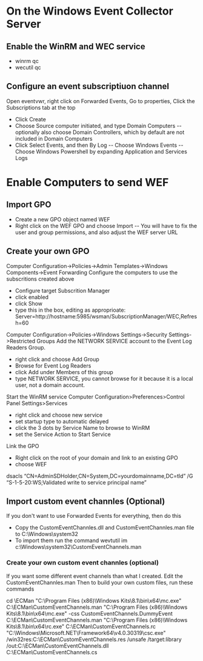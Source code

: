 # On the Windows Event Collector Server
## Enable the WinRM and WEC service
- winrm qc
- wecutil qc

## Configure an event subscriptiuon channel
Open eventvwr, right click on Forwarded Events, Go to properties, Click the Subscriptions tab at the top
- Click Create
- Choose Source computer initiated, and type Domain Computers
-- optionally also choose Domain Controllers, which by default are not included in Domain Computers
- Click Select Events, and then By Log 
-- Choose Windows Events
-- Choose Windows Powershell by expanding Application and Services Logs

# Enable Computers to send WEF
## Import GPO
- Create a new GPO object named WEF
- Right click on the WEF GPO and choose Import
-- You will have to fix the user and group permissions, and also adjust the WEF server URL

## Create your own GPO
Computer Configuration->Policies->Admin Templates->Windows Components->Event Forwarding
Configure the computers to use the subscritions created above
- Configure target Subscrition Manager
- click enabled
- click Show
- type this in the box, editing as approprioate: Server=http://hostname:5985/wsman/SubscriptionManager/WEC,Refresh=60

Computer Configuration->Policies->Windows Settings->Security Settings->Restricted Groups
Add the NETWORK SERVICE account to the Event Log Readers Group. 
- right click and choose Add Group
- Browse for Event Log Readers
- click Add under Members of this group
- type NETWORK SERVICE, you cannot browse for it because it is a local user, not a domain account.

Start the WinRM service
Computer Configuration>Preferences>Control Panel Settings>Services
- right click and choose new service
- set startup type to automatic delayed
- click the 3 dots by Service Name to browse to WinRM
- set the Service Action to Start Service

Link the GPO
- Right click on the root of your domain and link to an existing GPO
- choose WEF


dsacls “CN=AdminSDHolder,CN=System,DC=yourdomainname,DC=tld” /G “S-1-5-20:WS;Validated write to service principal name”

## Import custom event channles (Optional)
If you don't want to use Forwarded Events for everything, then do this

- Copy the CustomEventChannles.dll and CustomEventChannles.man file to C:\Windows\system32
- To import them run the command wevtutil im c:\Windows\system32\CustomEventChannels.man

### Create your own custom event channles (optional)
If you want some different event channels than what I created.
Edit the CustomEventChannles.man
Then to build your own custom files, run these commands

cd \ECMan
"C:\Program Files (x86)\Windows Kits\8.1\bin\x64\mc.exe" C:\ECMan\CustomEventChannels.man
"C:\Program Files (x86)\Windows Kits\8.1\bin\x64\mc.exe" -css CustomEventChannels.DummyEvent C:\ECMan\CustomEventChannels.man
"C:\Program Files (x86)\Windows Kits\8.1\bin\x64\rc.exe" C:\ECMan\CustomEventChannels.rc
"C:\Windows\Microsoft.NET\Framework64\v4.0.30319\csc.exe" /win32res:C:\ECMan\CustomEventChannels.res /unsafe /target:library /out:C:\ECMan\CustomEventChannels.dll C:\ECMan\CustomEventChannels.cs


